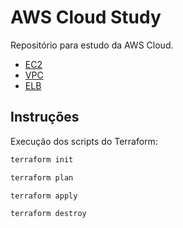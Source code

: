 # AWS Cloud Study

Repositório para estudo da AWS Cloud.

- [EC2](./ec2/)
- [VPC](./vpc/)
- [ELB](./elb/)

## Instruções

Execução dos scripts do Terraform:

```sh
terraform init

terraform plan

terraform apply

terraform destroy
```

